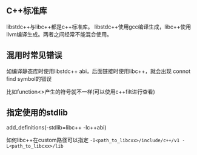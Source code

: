 ## C++标准库

libstdc++与libc++都是c++标准库。 libstdc++使用gcc编译生成，libc++使用llvm编译生成。两者之间经常不能混合使用。

## 混用时常见错误

如编译静态库时使用libstdc++ abi，后面链接时使用libc++，就会出现 connot find symbol的错误

比如function<>产生的符号就不一样(可以使用c++filt进行查看)

## 指定使用的stdlib

add_definitions(-stdlib=libc++ -lc++abi)

如何libc++在custom路径可以指定 ```-I<path_to_libcxx>/include/c++/v1 -L<path_to_libcxx>/lib```

